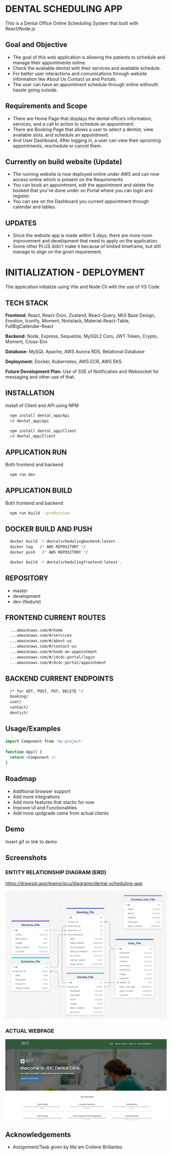 
# DENTAL SCHEDULING APP
This is a Dental Office Online Scheduling System that built with React/Node.js

## Goal and Objective
- The goal of this web application is allowing the patients to schedule and manage their appointments online.
- Check the available dentist with their services and available schedule.
- For better user interactions and comunications through website information like About Us Contact us and Portals.
- The user can have an appointment schedule through online withouth hassle going outside.

## Requirements and Scope
- There are Home Page that displays the dental office’s information, services, and a call to action to schedule an appointment. 
- There are Booking Page that allows a user to select a dentist, view available slots, and schedule an appointment.
- And User Dashboard, After logging in, a user can view their upcoming appointments, reschedule or cancel them.

## Currently on build website (Update)
- The running website is now deployed online under AWS and can now access online which is present on the Requirements
- You can book an appointment, edit the appointment and delete the booked that you've done under on Portal where you can login and register.
- You can see on the Dashboard you current appointment through calendar and tables.


## UPDATES
- Since the website app is made within 5 days, there are more room improvement and development that need to apply on the application. 
- Some other PLUS didn't make it because of limited timeframe, but still manage to align on the given requirement. 

###


# INITIALIZATION - DEPLOYMENT
The application initialize using Vite and Node Cli with the use of VS Code 



## TECH STACK

**Frontend:** React, React-Dom, Zustand, React-Query, MUI Base Design, Emotion, Iconify, Moment, Notistack, Material-React-Table, FullBigCallendar-React

**Backend:** Node, Express, Sequelize, MySQL2 Cors, JWT-Token, Crypto, Moment, Cross-Env

**Database:** MySQL Apache, AWS Aurora RDS, Relational Database

**Deployment:** Docker, Kubernetes, AWS ECR, AWS EKS.

**Future Development Plan:** Use of SSE of Notification and Websocket for messaging and other use of that. 






## INSTALLATION

Install of Client and API using NPM 

```bash
  npm install dental_app/Api
  cd dental_app/api
```
```bash
  npm install dental_app/Client
  cd dental_app/Client
```
## APPLICATION RUN
Both frontend and backend
```bash
  npm run dev
```

## APPLICATION BUILD
Both frontend and backend
```bash
  npm run build --production
```

## DOCKER BUILD AND PUSH
```bash
  docker build -t dentalschedulingbackend:latest .
  docker tag   /* AWS REPOSITORY */
  docker push   /* AWS REPOSITORY */
```
```bash
  docker build -t dentalschedulingfrontend:latest .
```

## REPOSITORY
- master
- development
- dev-(feature)

## FRONTEND CURRENT ROUTES
```bash
  ...amazonaws.com/#/home
  ...amazonaws.com/#/services
  ...amazonaws.com/#/about-us
  ...amazonaws.com/#/contact-us
  ...amazonaws.com/#/book-an-appointment
  ...amazonaws.com/#/jdcdc-portal/login
  ...amazonaws.com/#/dcdc-portal/appointment
```

## BACKEND CURRENT ENDPOINTS
```bash
  /* for GET, POST, PUT, DELETE */
  booking/ 
  user/
  contact/
  dentist/
```



## Usage/Examples

```javascript
import Component from 'my-project'

function App() {
  return <Component />
}
```


## Roadmap

- Additional browser support
- Add more integrations
- Add more features that stactic for now
- Improve UI and Functionalities
- Add more updgrade came from actual clients


## Demo

Insert gif or link to demo


## Screenshots
### ENTITY RELATIONSHIP DIAGRAM (ERD)
https://drawsql.app/teams/jscu/diagrams/dental-scheduling-app

![App Screenshot](/ERD.png)

### ACTUAL WEBPAGE
![App Screenshot](/Homepage.png)


## Acknowledgements

 - Assignment/Task given by Ma'am Collene Brillantes

